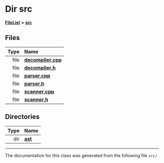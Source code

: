 

# Dir src



[**FileList**](files.md) **>** [**src**](dir_68267d1309a1af8e8297ef4c3efbcdba.md)












## Files

| Type | Name |
| ---: | :--- |
| file | [**decompiler.cpp**](decompiler_8cpp.md) <br> |
| file | [**decompiler.h**](decompiler_8h.md) <br> |
| file | [**parser.cpp**](parser_8cpp.md) <br> |
| file | [**parser.h**](parser_8h.md) <br> |
| file | [**scanner.cpp**](scanner_8cpp.md) <br> |
| file | [**scanner.h**](scanner_8h.md) <br> |


## Directories

| Type | Name |
| ---: | :--- |
| dir | [**ast**](dir_203e5988f1ed315d29383d699972de6f.md) <br> |

























































------------------------------
The documentation for this class was generated from the following file `src/`

